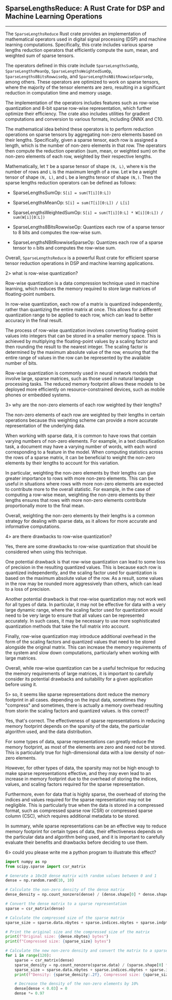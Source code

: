 ## SparseLengthsReduce: A Rust Crate for DSP and Machine Learning Operations

---

The `SparseLengthsReduce` Rust crate provides an
implementation of mathematical operators used in
digital signal processing (DSP) and machine
learning computations. Specifically, this crate
includes various sparse lengths reduction
operators that efficiently compute the sum, mean,
and weighted sum of sparse tensors.

The operators defined in this crate include
`SparseLengthsSumOp`, `SparseLengthsMeanOp`,
`SparseLengthsWeightedSumOp`,
`SparseLengths8BitsRowwiseOp`, and
`SparseLengthsNBitRowwiseSparseOp`, among
others. These operators are optimized to work on
sparse tensors, where the majority of the tensor
elements are zero, resulting in a significant
reduction in computation time and memory usage.

The implementation of the operators includes
features such as row-wise quantization and 8-bit
sparse row-wise representation, which further
optimize their efficiency. The crate also includes
utilities for gradient computations and conversion
to various formats, including ONNX and C10.

The mathematical idea behind these operators is to
perform reduction operations on sparse tensors by
aggregating non-zero elements based on their
lengths. Specifically, given a sparse tensor, each
row is assigned a length, which is the number of
non-zero elements in that row. The operators then
compute the reduction operation (sum, mean, or
weighted sum) on the non-zero elements of each
row, weighted by their respective lengths.

Mathematically, let `T` be a sparse tensor of
shape `(N, L)`, where `N` is the number of rows
and `L` is the maximum length of a row. Let `W` be
a weight tensor of shape `(N, L)`, and `L` be
a lengths tensor of shape `(N,)`. Then the sparse
lengths reduction operators can be defined as
follows:

- SparseLengthsSumOp: 
`S[i] = sum(T[i][0:L])`

- SparseLengthsMeanOp: 
`S[i] = sum(T[i][0:L]) / L[i]`

- SparseLengthsWeightedSumOp: 
`S[i] = sum(T[i][0:L] * W[i][0:L]) / sum(W[i][0:L])`

- SparseLengths8BitsRowwiseOp: 
Quantizes each row of a sparse tensor to 8 bits
and computes the row-wise sum.

- SparseLengthsNBitRowwiseSparseOp: 
Quantizes each row of a sparse tensor to `n` bits
and computes the row-wise sum.

Overall, `SparseLengthsReduce` is a powerful Rust
crate for efficient sparse tensor reduction
operations in DSP and machine learning
applications.

2> what is row-wise quantization?

Row-wise quantization is a data compression
technique used in machine learning, which reduces
the memory required to store large matrices of
floating-point numbers.

In row-wise quantization, each row of a matrix is
quantized independently, rather than quantizing
the entire matrix at once. This allows for
a different quantization range to be applied to
each row, which can lead to better accuracy in the
final result.

The process of row-wise quantization involves
converting floating-point values into integers
that can be stored in a smaller memory space. This
is achieved by multiplying the floating-point
values by a scaling factor and then rounding the
result to the nearest integer. The scaling factor
is determined by the maximum absolute value of the
row, ensuring that the entire range of values in
the row can be represented by the available number
of bits.

Row-wise quantization is commonly used in neural
network models that involve large, sparse
matrices, such as those used in natural language
processing tasks. The reduced memory footprint
allows these models to be deployed more
efficiently on resource-constrained devices, such
as mobile phones or embedded systems.

3> why are the non-zero elements of each row
weighted by their lengths?

The non-zero elements of each row are weighted by
their lengths in certain operations because this
weighting scheme can provide a more accurate
representation of the underlying data.

When working with sparse data, it is common to
have rows that contain varying numbers of non-zero
elements. For example, in a text classification
task, a document may have a varying number of
words, with each word corresponding to a feature
in the model. When computing statistics across the
rows of a sparse matrix, it can be beneficial to
weight the non-zero elements by their lengths to
account for this variation.

In particular, weighting the non-zero elements by
their lengths can give greater importance to rows
with more non-zero elements. This can be useful in
situations where rows with more non-zero elements
are expected to contribute more to the overall
statistic. For example, in the case of computing
a row-wise mean, weighting the non-zero elements
by their lengths ensures that rows with more
non-zero elements contribute proportionally more
to the final mean.

Overall, weighting the non-zero elements by their
lengths is a common strategy for dealing with
sparse data, as it allows for more accurate and
informative computations.

4> are there drawbacks to row-wise quantization?

Yes, there are some drawbacks to row-wise
quantization that should be considered when using
this technique.

One potential drawback is that row-wise
quantization can lead to some loss of precision in
the resulting quantized values. This is because
each row is quantized independently, and the
scaling factor used for quantization is based on
the maximum absolute value of the row. As
a result, some values in the row may be rounded
more aggressively than others, which can lead to
a loss of precision.

Another potential drawback is that row-wise
quantization may not work well for all types of
data. In particular, it may not be effective for
data with a very large dynamic range, where the
scaling factor used for quantization would need to
be very large to ensure that all values can be
represented accurately. In such cases, it may be
necessary to use more sophisticated quantization
methods that take the full matrix into account.

Finally, row-wise quantization may introduce
additional overhead in the form of the scaling
factors and quantized values that need to be
stored alongside the original matrix. This can
increase the memory requirements of the system and
slow down computations, particularly when working
with large matrices.

Overall, while row-wise quantization can be
a useful technique for reducing the memory
requirements of large matrices, it is important to
carefully consider its potential drawbacks and
suitability for a given application before using
it.

5> so, it seems like sparse representations dont
reduce the memory footprint in all cases.
depending on the input data, sometimes they
"compress" and sometimes, there is actually
a memory overhead resulting from storin the
scaling factors and quantized values. is this
correct?

Yes, that's correct. The effectiveness of sparse
representations in reducing memory footprint
depends on the sparsity of the data, the
particular algorithm used, and the data
distribution.

For some types of data, sparse representations can
greatly reduce the memory footprint, as most of
the elements are zero and need not be stored. This
is particularly true for high-dimensional data
with a low density of non-zero elements.

However, for other types of data, the sparsity may
not be high enough to make sparse representations
effective, and they may even lead to an increase
in memory footprint due to the overhead of storing
the indices, values, and scaling factors required
for the sparse representation.

Furthermore, even for data that is highly sparse,
the overhead of storing the indices and values
required for the sparse representation may not be
negligible. This is particularly true when the
data is stored in a compressed format, such as
compressed sparse row (CSR) or compressed sparse
column (CSC), which requires additional metadata
to be stored.

In summary, while sparse representations can be an
effective way to reduce memory footprint for
certain types of data, their effectiveness depends
on the particular data and algorithm being used,
and it is important to carefully evaluate their
benefits and drawbacks before deciding to use
them.


6> could you please write me a python program to
illustrate this effect?


```python
import numpy as np
from scipy.sparse import csr_matrix

# Generate a 10x10 dense matrix with random values between 0 and 1
dense = np.random.rand(10, 10)

# Calculate the non-zero density of the dense matrix
dense_density = np.count_nonzero(dense) / (dense.shape[0] * dense.shape[1])

# Convert the dense matrix to a sparse representation
sparse = csr_matrix(dense)

# Calculate the compressed size of the sparse matrix
sparse_size = sparse.data.nbytes + sparse.indices.nbytes + sparse.indptr.nbytes

# Print the original size and the compressed size of the matrix
print(f"Original size: {dense.nbytes} bytes")
print(f"Compressed size: {sparse_size} bytes")

# Calculate the new non-zero density and convert the matrix to a sparse representation
for i in range(120):
    sparse = csr_matrix(dense)
    sparse_density = np.count_nonzero(sparse.data) / (sparse.shape[0] * sparse.shape[1])
    sparse_size = sparse.data.nbytes + sparse.indices.nbytes + sparse.indptr.nbytes
    print(f"Density: {sparse_density:.2f}, Compressed size: {sparse_size} bytes")

    # Decrease the density of the non-zero elements by 10%
    dense[dense < 0.03] = 0
    dense *= 0.97

 ```

